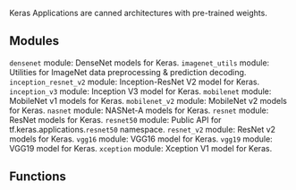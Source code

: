 Keras Applications are canned architectures with pre-trained weights.
## Modules
`densenet` module: DenseNet models for Keras.
`imagenet_utils` module: Utilities for ImageNet data preprocessing & prediction decoding.
`inception_resnet_v2` module: Inception-ResNet V2 model for Keras.
`inception_v3` module: Inception V3 model for Keras.
`mobilenet` module: MobileNet v1 models for Keras.
`mobilenet_v2` module: MobileNet v2 models for Keras.
`nasnet` module: NASNet-A models for Keras.
`resnet` module: ResNet models for Keras.
`resnet50` module: Public API for tf.keras.applications.`resnet50` namespace.
`resnet_v2` module: ResNet v2 models for Keras.
`vgg16` module: VGG16 model for Keras.
`vgg19` module: VGG19 model for Keras.
`xception` module: Xception V1 model for Keras.
## Functions
